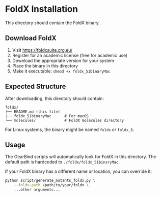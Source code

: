 # FoldX Installation

This directory should contain the FoldX binary.

## Download FoldX

1. Visit https://foldxsuite.crg.eu/
2. Register for an academic license (free for academic use)
3. Download the appropriate version for your system
4. Place the binary in this directory
5. Make it executable: `chmod +x foldx_51binaryMac`

## Expected Structure

After downloading, this directory should contain:
```
foldx/
├── README.md (this file)
├── foldx_51binaryMac      # For macOS
└── molecules/             # FoldX molecules directory
```

For Linux systems, the binary might be named `foldx` or `foldx_5`.

## Usage

The GearBind scripts will automatically look for FoldX in this directory.
The default path is hardcoded to `./foldx/foldx_51binaryMac`.

If your FoldX binary has a different name or location, you can override it:
```bash
python script/generate_mutants_foldx.py \
    --foldx-path /path/to/your/foldx \
    ...other arguments...
``` 